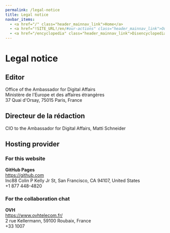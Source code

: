 ```yaml
---
permalink: /legal-notice
title: Legal notice
navbar_items:
  - <a href="/" class="header_mainnav_link">Home</a>
  - <a href="!SITE_URL!/en/#our-actions" class="header_mainnav_link">Our actions</a>
  - <a href="/encyclopedia" class="header_mainnav_link">Disencyclopedia</a>
---
```


# Legal notice

## Editor

Office of the Ambassador for Digital Affairs  
Ministère de l'Europe et des affaires étrangères  
37 Quai d'Orsay, 75015 Paris, France

## Directeur de la rédaction

CIO to the Ambassador for Digital Affairs, Matti Schneider

## Hosting provider

### For this website

**GitHub Pages**  
<a href="https://github.com">https://github.com</a>  
Inc88 Colin P Kelly Jr St, San Francisco, CA 94107, United States  
+1 877 448-4820

### For the collaboration chat

**OVH**  
<a href="https://www.ovhtelecom.fr/">https://www.ovhtelecom.fr/</a>  
2 rue Kellermann, 59100 Roubaix, France  
+33 1007